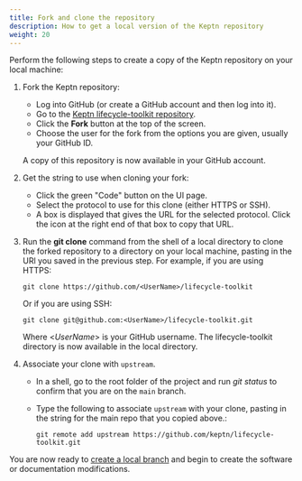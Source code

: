 ```yaml
---
title: Fork and clone the repository
description: How to get a local version of the Keptn repository
weight: 20
---
```


Perform the following steps to create a copy
of the Keptn repository on your local machine:

1. Fork the Keptn repository:

     * Log into GitHub (or create a GitHub account and then log into it).
     * Go to the [Keptn lifecycle-toolkit repository](https://github.com/keptn/lifecycle-toolkit).
     * Click the **Fork** button at the top of the screen.
     * Choose the user for the fork from the options you are given,
       usually your GitHub ID.

   A copy of this repository is now available in your GitHub account.


2. Get the string to use when cloning your fork:

     * Click the green "Code" button on the UI page.
     * Select the protocol to use for this clone (either HTTPS or SSH).
     * A box is displayed that gives the URL for the selected protocol.
       Click the icon at the right end of that box to copy that URL.

3. Run the **git clone** command from the shell of a local directory
    to clone the forked repository to a directory on your local machine,
    pasting in the URl you saved in the previous step.
    For example, if you are using HTTPS:

    ```console
    git clone https://github.com/<UserName>/lifecycle-toolkit
    ```

    Or if you are using SSH:

    ```console
    git clone git@github.com:<UserName>/lifecycle-toolkit.git
    ```

    Where <*UserName*> is your GitHub username.
    The lifecycle-toolkit directory is now available in the local directory.

4. Associate your clone with `upstream`.

   - In a shell, go to the root folder of the project
     and run *git status* to confirm that you are on the `main` branch.
   - Type the following to associate `upstream` with your clone,
     pasting in the string for the main repo that you copied above.:

     ```console
     git remote add upstream https://github.com/keptn/lifecycle-toolkit.git
     ```
You are now ready to
[create a local branch](../branch-create)
and begin to create the software or documentation modifications.
